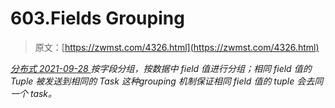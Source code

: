 <!--yml
category: 未分类
date: 0001-01-01 00:00:00
--->

# 603.Fields Grouping

> 原文：[https://zwmst.com/4326.html](https://zwmst.com/4326.html)

   [ *分布式* ](https://zwmst.com/%e5%88%86%e5%b8%83%e5%bc%8f)*[ <time datetime="2021-09-28T23:01:18+08:00"> 2021-09-28 </time> ](https://zwmst.com/4326.html)  按字段分组，按数据中 field 值进行分组；相同 field 值的 Tuple 被发送到相同的 Task 这种grouping 机制保证相同 field 值的 tuple 会去同一个 task。*